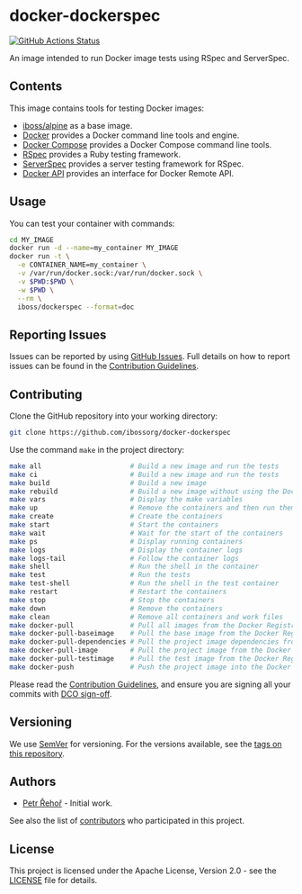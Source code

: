 # docker-dockerspec

[![GitHub Actions Status](../../workflows/Build%20and%20Publish%20to%20Docker%20Hub/badge.svg)](../../actions)

An image intended to run Docker image tests using RSpec and ServerSpec.

## Contents

This image contains tools for testing Docker images:
* [iboss/alpine](https://github.com/iBossOrg/docker-alpine) as a base image.
* [Docker](https://docs.docker.com/engine/) provides a Docker command line tools
  and engine.
* [Docker Compose](https://docs.docker.com/compose/) provides a Docker Compose
  command line tools.
* [RSpec](http://rspec.info) provides a Ruby testing framework.
* [ServerSpec](http://serverspec.org) provides a server testing framework for
  RSpec.
* [Docker API](https://github.com/swipely/docker-api) provides an interface for
  Docker Remote API.
<!--
* [Dockerspec](https://github.com/zuazo/dockerspec) provides Docker plugin for ServerSpec.
-->

## Usage

You can test your container with commands:
```bash
cd MY_IMAGE
docker run -d --name=my_container MY_IMAGE
docker run -t \
  -e CONTAINER_NAME=my_container \
  -v /var/run/docker.sock:/var/run/docker.sock \
  -v $PWD:$PWD \
  -w $PWD \
  --rm \
  iboss/dockerspec --format=doc
```

## Reporting Issues

Issues can be reported by using [GitHub Issues](/../../issues). Full details on
how to report issues can be found in the [Contribution Guidelines](CONTRIBUTING.md).

## Contributing

Clone the GitHub repository into your working directory:
```bash
git clone https://github.com/ibossorg/docker-dockerspec
```

Use the command `make` in the project directory:
```bash
make all                      # Build a new image and run the tests
make ci                       # Build a new image and run the tests
make build                    # Build a new image
make rebuild                  # Build a new image without using the Docker layer caching
make vars                     # Display the make variables
make up                       # Remove the containers and then run them fresh
make create                   # Create the containers
make start                    # Start the containers
make wait                     # Wait for the start of the containers
make ps                       # Display running containers
make logs                     # Display the container logs
make logs-tail                # Follow the container logs
make shell                    # Run the shell in the container
make test                     # Run the tests
make test-shell               # Run the shell in the test container
make restart                  # Restart the containers
make stop                     # Stop the containers
make down                     # Remove the containers
make clean                    # Remove all containers and work files
make docker-pull              # Pull all images from the Docker Registry
make docker-pull-baseimage    # Pull the base image from the Docker Registry
make docker-pull-dependencies # Pull the project image dependencies from the Docker Registry
make docker-pull-image        # Pull the project image from the Docker Registry
make docker-pull-testimage    # Pull the test image from the Docker Registry
make docker-push              # Push the project image into the Docker Registry
```

Please read the [Contribution Guidelines](CONTRIBUTING.md), and ensure you are
signing all your commits with [DCO sign-off](CONTRIBUTING.md#developer-certification-of-origin-dco).

## Versioning

We use [SemVer](http://semver.org/) for versioning. For the versions available,
see the [tags on this repository](/../../tags).

## Authors

* [Petr Řehoř](https://github.com/prehor) - Initial work.

See also the list of [contributors](../../contributors)
who participated in this project.

## License

This project is licensed under the Apache License, Version 2.0 - see the
[LICENSE](LICENSE) file for details.
